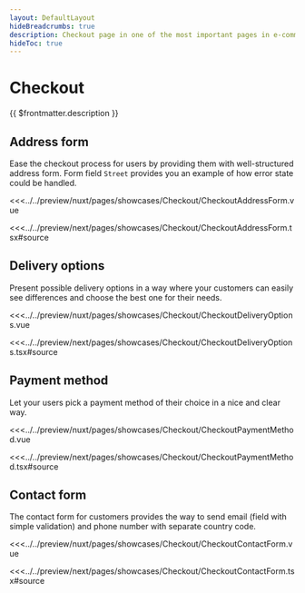 ```yaml
---
layout: DefaultLayout
hideBreadcrumbs: true
description: Checkout page in one of the most important pages in e-commerce. Usually it contains information about delivery destination, shipping options and payment methods.
hideToc: true
---
```

# Checkout

{{ $frontmatter.description }}

## Address form

Ease the checkout process for users by providing them with well-structured address form. Form field `Street` provides you an example of how error state could be handled.

<Showcase showcase-name="Checkout/CheckoutAddressForm" style="min-height:600px">

<!-- vue -->
<<<../../preview/nuxt/pages/showcases/Checkout/CheckoutAddressForm.vue
<!-- end vue -->
<!-- react -->
<<<../../preview/next/pages/showcases/Checkout/CheckoutAddressForm.tsx#source
<!-- end react -->

</Showcase>

## Delivery options

Present possible delivery options in a way where your customers can easily see differences and choose the best one for their needs.

<Showcase showcase-name="Checkout/CheckoutDeliveryOptions" style="min-height: 300px;">

<!-- vue -->
<<<../../preview/nuxt/pages/showcases/Checkout/CheckoutDeliveryOptions.vue
<!-- end vue -->
<!-- react -->
<<<../../preview/next/pages/showcases/Checkout/CheckoutDeliveryOptions.tsx#source
<!-- end react -->

</Showcase>

## Payment method

Let your users pick a payment method of their choice in a nice and clear way.

<Showcase showcase-name="Checkout/CheckoutPaymentMethod" style="min-height:320px" >

<!-- vue -->
<<<../../preview/nuxt/pages/showcases/Checkout/CheckoutPaymentMethod.vue
<!-- end vue -->
<!-- react -->
<<<../../preview/next/pages/showcases/Checkout/CheckoutPaymentMethod.tsx#source
<!-- end react -->

</Showcase>

## Contact form

The contact form for customers provides the way to send email (field with simple validation) and phone number with separate country code.

<Showcase showcase-name="Checkout/CheckoutContactForm" style="min-height: 400px;">

<!-- vue -->
<<<../../preview/nuxt/pages/showcases/Checkout/CheckoutContactForm.vue
<!-- end vue -->
<!-- react -->
<<<../../preview/next/pages/showcases/Checkout/CheckoutContactForm.tsx#source
<!-- end react -->

</Showcase>
